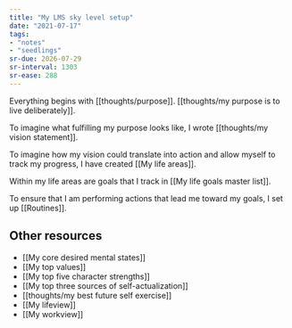 ```yaml
---
title: "My LMS sky level setup"
date: "2021-07-17"
tags:
- "notes"
- "seedlings"
sr-due: 2026-07-29
sr-interval: 1303
sr-ease: 288
---
```


Everything begins with [[thoughts/purpose]]. [[thoughts/my purpose is to live deliberately]].

To imagine what fulfilling my purpose looks like, I wrote [[thoughts/my vision statement]].

To imagine how my vision could translate into action and allow myself to track my progress, I have created [[My life areas]].

Within my life areas are goals that I track in [[My life goals master list]].

To ensure that I am performing actions that lead me toward my goals, I set up [[Routines]].

## Other resources

- [[My core desired mental states]]
- [[My top values]]
- [[My top five character strengths]]
- [[My top three sources of self-actualization]]
- [[thoughts/my best future self exercise]]
- [[My lifeview]]
- [[My workview]]